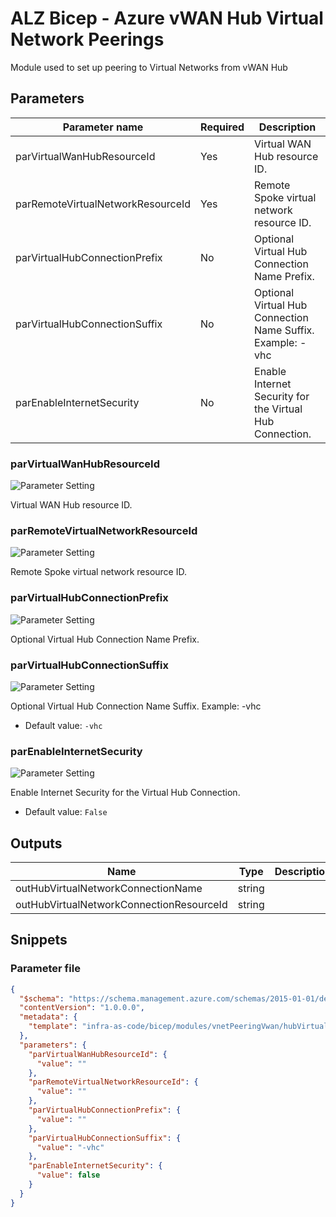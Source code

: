 # ALZ Bicep - Azure vWAN Hub Virtual Network Peerings

Module used to set up peering to Virtual Networks from vWAN Hub

## Parameters

| Parameter name                    | Required | Description                                                |
| --------------------------------- | -------- | ---------------------------------------------------------- |
| parVirtualWanHubResourceId        | Yes      | Virtual WAN Hub resource ID.                               |
| parRemoteVirtualNetworkResourceId | Yes      | Remote Spoke virtual network resource ID.                  |
| parVirtualHubConnectionPrefix     | No       | Optional Virtual Hub Connection Name Prefix.               |
| parVirtualHubConnectionSuffix     | No       | Optional Virtual Hub Connection Name Suffix. Example: -vhc |
| parEnableInternetSecurity         | No       | Enable Internet Security for the Virtual Hub Connection.   |

### parVirtualWanHubResourceId

![Parameter Setting](https://img.shields.io/badge/parameter-required-orange?style=flat-square)

Virtual WAN Hub resource ID.

### parRemoteVirtualNetworkResourceId

![Parameter Setting](https://img.shields.io/badge/parameter-required-orange?style=flat-square)

Remote Spoke virtual network resource ID.

### parVirtualHubConnectionPrefix

![Parameter Setting](https://img.shields.io/badge/parameter-optional-green?style=flat-square)

Optional Virtual Hub Connection Name Prefix.

### parVirtualHubConnectionSuffix

![Parameter Setting](https://img.shields.io/badge/parameter-optional-green?style=flat-square)

Optional Virtual Hub Connection Name Suffix. Example: -vhc

- Default value: `-vhc`

### parEnableInternetSecurity

![Parameter Setting](https://img.shields.io/badge/parameter-optional-green?style=flat-square)

Enable Internet Security for the Virtual Hub Connection.

- Default value: `False`

## Outputs

| Name                                     | Type   | Description |
| ---------------------------------------- | ------ | ----------- |
| outHubVirtualNetworkConnectionName       | string |
| outHubVirtualNetworkConnectionResourceId | string |

## Snippets

### Parameter file

```json
{
  "$schema": "https://schema.management.azure.com/schemas/2015-01-01/deploymentParameters.json#",
  "contentVersion": "1.0.0.0",
  "metadata": {
    "template": "infra-as-code/bicep/modules/vnetPeeringVwan/hubVirtualNetworkConnection.json"
  },
  "parameters": {
    "parVirtualWanHubResourceId": {
      "value": ""
    },
    "parRemoteVirtualNetworkResourceId": {
      "value": ""
    },
    "parVirtualHubConnectionPrefix": {
      "value": ""
    },
    "parVirtualHubConnectionSuffix": {
      "value": "-vhc"
    },
    "parEnableInternetSecurity": {
      "value": false
    }
  }
}
```
